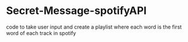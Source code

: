 # Secret-Message-spotifyAPI
code to take user input and create a playlist where each word is the first word of each track in spotify

